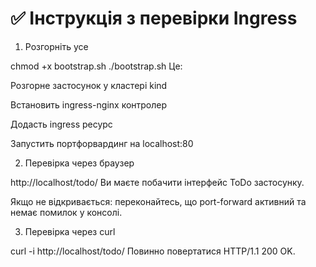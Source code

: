 # ✅ Інструкція з перевірки Ingress

1. Розгорніть усе

chmod +x bootstrap.sh
./bootstrap.sh
Це:

Розгорне застосунок у кластері kind

Встановить ingress-nginx контролер

Додасть ingress ресурс

Запустить портфорвардинг на localhost:80

2. Перевірка через браузер

http://localhost/todo/
Ви маєте побачити інтерфейс ToDo застосунку.

Якщо не відкривається: переконайтесь, що port-forward активний та немає помилок у консолі.

3. Перевірка через curl

curl -i http://localhost/todo/
Повинно повертатися HTTP/1.1 200 OK.